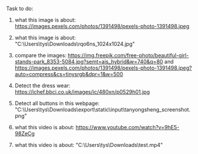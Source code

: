 Task to do:

1. what this image is about: https://images.pexels.com/photos/1391498/pexels-photo-1391498.jpeg

2. what this image is about: "C:\Users\tys\Downloads\rqo6ns_1024x1024.jpg"

3. compare the images: https://img.freepik.com/free-photo/beautiful-girl-stands-park_8353-5084.jpg?semt=ais_hybrid&w=740&q=80 and https://images.pexels.com/photos/1391498/pexels-photo-1391498.jpeg?auto=compress&cs=tinysrgb&dpr=1&w=500

4. Detect the dress wear: https://ichef.bbci.co.uk/images/ic/480xn/p0529h01.jpg

5. Detect all buttons in this webpage: "C:\Users\tys\Downloads\export\static\input\tanyongsheng_screenshot.png"

6. what this video is about: https://www.youtube.com/watch?v=9hE5-98ZeCg

7. what this video is about: "C:\Users\tys\Downloads\test.mp4"
